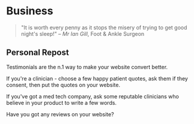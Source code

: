# Business

> "It is worth every penny as it stops the misery of trying to get good night's sleep!" – *Mr Ian Gill*, Foot & Ankle Surgeon

## Personal Repost

Testimonials are the n.1 way to make your website convert better.

If you're a clinician - choose a few happy patient quotes, ask them if they consent, then put the quotes on your website.

If you've got a med tech company, ask some reputable clinicians who believe in your product to write a few words.

Have you got any reviews on your website?

